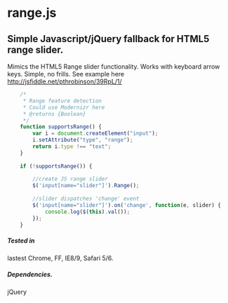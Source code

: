 range.js
========

## Simple Javascript/jQuery fallback for HTML5 range slider.

Mimics the HTML5 Range slider functionality.
Works with keyboard arrow keys.
Simple, no frills. See example here http://jsfiddle.net/pthrobinson/39RpL/1/

```javascript
	/*
	 * Range feature detection
	 * Could use Modernizr here
	 * @returns {Boolean}
	 */
	function supportsRange() {
	    var i = document.createElement("input");
	    i.setAttribute("type", "range");
	    return i.type !== "text";
	}
	
	if (!supportsRange()) {
	
	    //create JS range slider
	    $('input[name="slider"]').Range();
	
	    //slider dispatches 'change' event
	    $('input[name="slider"]').on('change', function(e, slider) {
	        console.log($(this).val());
	    });
	}
```

##### Tested in
lastest Chrome, FF, IE8/9, Safari 5/6.

##### Dependencies.
jQuery
